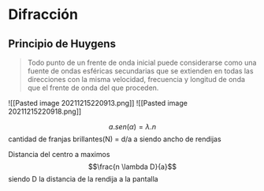 # Difracción
## Principio de Huygens
> Todo punto de un frente de onda inicial puede considerarse como una fuente de ondas esféricas secundarias que se extienden en todas las direcciones con la misma velocidad, frecuencia y longitud de onda que el frente de onda del que proceden.


![[Pasted image 20211215220913.png]]
![[Pasted image 20211215220918.png]]

$$ a.sen(\alpha) = \lambda . n$$
cantidad de franjas brillantes(N) = d/a 
a siendo ancho de rendijas 

Distancia del centro a maximos 
$$\frac{n \lambda D}{a}$$ siendo D la distancia de la rendija a la pantalla 